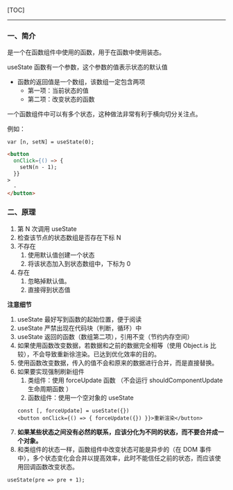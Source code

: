 [TOC]

---

### 一、简介

是一个在函数组件中使用的函数，用于在函数中使用装态。

useState 函数有一个参数，这个参数的值表示状态的默认值

- 函数的返回值是一个数组，该数组一定包含两项
  - 第一项：当前状态的值
  - 第二项：改变状态的函数

一个函数组件中可以有多个状态，这种做法非常有利于横向切分关注点。

例如：

```JS
var [n, setN] = useState(0);
```

```HTML
<button
  onClick={() => {
    setN(n - 1);
  }}
>
  -
</button>
```

### 二、原理

1. 第 N 次调用 useState
2. 检查该节点的状态数组是否存在下标 N
3. 不存在
   1. 使用默认值创建一个状态
   2. 将该状态加入到状态数组中，下标为 0
4. 存在
   1. 忽略掉默认值。
   2. 直接得到状态值

**注意细节**

1. useState 最好写到函数的起始位置，便于阅读
2. useState 严禁出现在代码块（判断，循环）中
3. useState 返回的函数（数组第二项），引用不变（节约内存空间）
4. 如果使用函数改变数据，若数据和之前的数据完全相等（使用 Object.is 比较），不会导致重新徐渲染。已达到优化效率的目的。
5. 使用函数改变数据，传入的值不会和原来的数据进行合并，而是直接替换。
6. 如果要实现强制刷新组件
   1. 类组件：使用 forceUpdate 函数 （不会运行 shouldComponentUpdate 生命周期函数 ）
   2. 函数组件：使用一个空对象的 useState
   ```JS
   const [, forceUpdate] = useState({})
   <button onClick={() => { forceUpdate({}) }}>重新渲染</button>
   ```
7. **如果某些状态之间没有必然的联系，应该分化为不同的状态，而不要合并成一个对象。**
8. 和类组件的状态一样，函数组件中改变状态可能是异步的（在 DOM 事件中），多个状态变化会合并以提高效率，此时不能信任之前的状态，而应该使用回调函数改变状态。

```JS
useState(pre => pre + 1);
```
